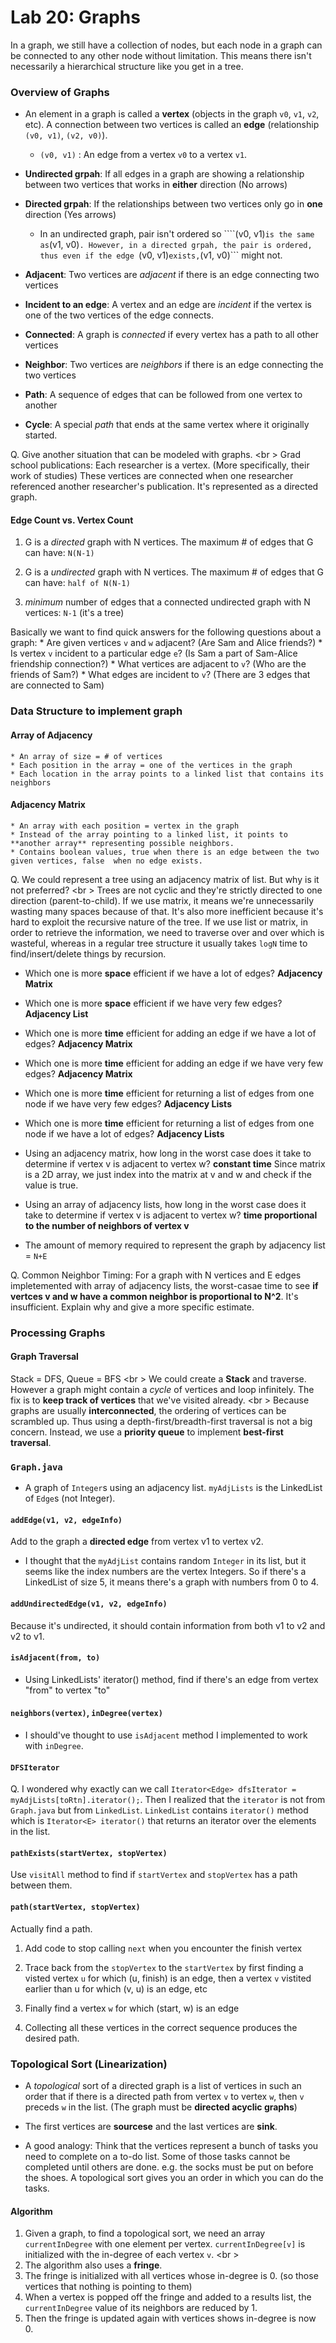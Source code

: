 Lab 20: Graphs
===

In a graph, we still have a collection of nodes, but each node in a graph can be connected to any other node without limitation. This means there isn't necessarily a hierarchical structure like you get in a tree. 

### Overview of Graphs
* An element in a graph is called a **vertex** (objects in the graph ```v0```, ```v1```, ```v2```, etc). A connection between two vertices is called an **edge** (relationship ```(v0, v1)```, ```(v2, v0)```). 
    * ```(v0, v1)``` : An edge from a vertex ```v0``` to a vertex ```v1```.

* **Undirected grpah**: If all edges in a graph are showing a relationship between two vertices that works in **either** direction (No arrows)

* **Directed grpah**: If the relationships between two vertices only go in **one** direction (Yes arrows) 
    
    * In an undirected graph, pair isn't ordered so ````(v0, v1)``` is the same as ```(v1, v0)```. However, in a directed grpah, the pair is ordered, thus even if the edge ```(v0, v1)``` exists, ```(v1, v0)``` might not.

* **Adjacent**: Two vertices are *adjacent* if there is an edge connecting two vertices

* **Incident to an edge**: A vertex and an edge are *incident* if the vertex is one of the two vertices of the edge connects.

* **Connected**: A graph is *connected* if every vertex has a path to all other vertices

* **Neighbor**: Two vertices are *neighbors* if there is an edge connecting the two vertices

* **Path**: A sequence of edges that can be followed from one vertex to another

* **Cycle**: A special *path* that ends at the same vertex where it originally started.

Q. Give another situation that can be modeled with graphs. <br \>
Grad school publications: Each researcher is a vertex. (More specifically, their work of studies) These vertices are connected when one researcher referenced another researcher's publication. It's represented as a directed graph.

#### Edge Count vs. Vertex Count
1. G is a *directed* graph with N vertices. The maximum # of edges that G can have: ```N(N-1)```

2. G is a *undirected* graph with N vertices. The maximum # of edges that G can have: ```half of N(N-1)```

3. *minimum* number of edges that a connected undirected graph with N vertices: ```N-1``` (it's a tree)

Basically we want to find quick answers for the following questions about a graph:
    * Are given vertices ```v``` and ```w``` adjacent? (Are Sam and Alice friends?)
    * Is vertex ```v``` incident to a particular edge ```e```? (Is Sam a part of Sam-Alice friendship connection?)
    * What vertices are adjacent to ```v```? (Who are the friends of Sam?)
    * What edges are incident to ```v```? (There are 3 edges that are connected to Sam)

### Data Structure to implement graph
#### Array of Adjacency
    * An array of size = # of vertices 
    * Each position in the array = one of the vertices in the graph
    * Each location in the array points to a linked list that contains its neighbors

#### Adjacency Matrix
    * An array with each position = vertex in the graph
    * Instead of the array pointing to a linked list, it points to **another array** representing possible neighbors.
    * Contains boolean values, true when there is an edge between the two given vertices, false  when no edge exists.

Q. We could represent a tree using an adjacency matrix of list. But why is it not preferred? <br \>
Trees are not cyclic and they're strictly directed to one direction (parent-to-child). If we use matrix, it means we're unnecessarily wasting many spaces because of that. It's also more inefficient because it's hard to exploit the recursive nature of the tree. If we use list or matrix, in order to retrieve the information, we need to traverse over and over which is wasteful, whereas in a regular tree structure it usually takes ```logN``` time to find/insert/delete things by recursion.

* Which one is more **space** efficient if we have a lot of edges? **Adjacency Matrix**

* Which one is more **space** efficient if we have very few edges? **Adjacency List**

* Which one is more **time** efficient for adding an edge if we have a lot of edges? **Adjacency Matrix**

* Which one is more **time** efficient for adding an edge if we have very few edges? **Adjacency Matrix**

* Which one is more **time** efficient for returning a list of edges from one node if we have very few edges? **Adjacency Lists**

* Which one is more **time** efficient for returning a list of edges from one node if we have a lot of edges? **Adjacency Lists**

* Using an adjacency matrix, how long in the worst case does it take to determine if vertex v is adjacent to vertex w? **constant time** Since matrix is a 2D array, we just index into the matrix at v and w and check if the value is true.

* Using an array of adjacency lists, how long in the worst case does it take to determine if vertex v is adjacent to vertex w? **time proportional to the number of neighbors of vertex v**

* The amount of memory required to represent the graph by adjacency list = ```N+E```

Q. Common Neighbor Timing: For a graph with N vertices and E edges impletemented with array of adjacency lists, the worst-casae time to see **if vertces v and w have a common neighbor is proportional to N^2**. It's insufficient. Explain why and give a more specific estimate.

### Processing Graphs
#### Graph Traversal
Stack = DFS, Queue = BFS <br \>
We could create a **Stack** and traverse. However a graph might contain a *cycle* of vertices and loop infinitely. The fix is to **keep track of vertices** that we've visited already. <br \>
Because graphs are usually **interconnected**, the ordering of vertices can be scrambled up. Thus using a depth-first/breadth-first traversal is not a big concern. Instead, we use a **priority queue** to implement **best-first traversal**.

### ```Graph.java```
- A graph of ```Integer```s using an adjacency list. ```myAdjLists``` is the LinkedList of ```Edge```s (not Integer).

#### ```addEdge(v1, v2, edgeInfo)```
Add to the graph a **directed edge** from vertex v1 to vertex v2. 
    
* I thought that the ```myAdjList``` contains random ```Integer``` in its list, but it seems like the index numbers are the vertex Integers. So if there's a LinkedList of size 5, it means there's a graph with numbers from 0 to 4.

#### ```addUndirectedEdge(v1, v2, edgeInfo)```
Because it's undirected, it should contain information from both v1 to v2 and v2 to v1.

#### ```isAdjacent(from, to)```
* Using LinkedLists' iterator() method, find if there's an edge from vertex "from" to vertex "to"

#### ```neighbors(vertex)```, ```inDegree(vertex)```
* I should've thought to use ```isAdjacent``` method I implemented to work with ```inDegree```.

#### ```DFSIterator```
Q. I wondered why exactly can we call ```Iterator<Edge> dfsIterator = myAdjLists[toRtn].iterator();```. Then I realized that the ```iterator``` is not from ```Graph.java``` but from ```LinkedList```. ```LinkedList``` contains ```iterator()``` method which is ```Iterator<E> iterator()``` that returns an iterator over the elements in the list. 

#### ```pathExists(startVertex, stopVertex)```
Use ```visitAll``` method to find if ```startVertex``` and ```stopVertex``` has a path between them.

#### ```path(startVertex, stopVertex)```
Actually find a path. 

1. Add code to stop calling ```next``` when you encounter the finish vertex

2. Trace back from the ```stopVertex``` to the ```startVertex``` by first finding a visted vertex ```u``` for which (u, finish) is an edge, then a vertex ```v``` vistited earlier than u for which (v, u) is an edge, etc

3. Finally find a vertex ```w``` for which (start, w) is an edge

4. Collecting all these vertices in the correct sequence produces the desired path.

### Topological Sort (Linearization)
* A *topological* sort of a directed graph is a list of vertices in such an order that if there is a directed path from vertex ```v``` to vertex ```w```, then ```v``` preceds ```w``` in the list. (The graph must be **directed acyclic graphs**)

* The first vertices are **sourcese** and the last vertices are **sink**.
* A good analogy: Think that the vertices represent a bunch of tasks you need to complete on a to-do list. Some of those tasks cannot be completed until others are done. e.g. the socks must be put on before the shoes. A topological sort gives you an order in which you can do the tasks.

#### Algorithm
1. Given a graph, to find a topological sort, we need an array ```currentInDegree``` with one element per vertex. ```currentInDegree[v]``` is initialized with the in-degree of each vertex ```v```. <br \>
2. The algorithm also uses a **fringe**. 
3. The fringe is initialized with all vertices whose in-degree is 0. (so those vertices that nothing is pointing to them)
4. When a vertex is popped off the fringe and added to a results list, the ```currentInDegree``` value of its neighbors are reduced by 1.
5. Then the fringe is updated again with vertices shows in-degree is now 0.